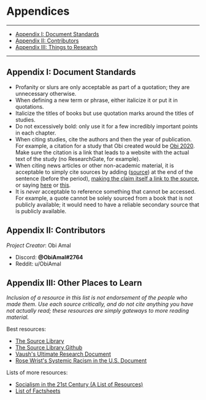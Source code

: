 # Appendices

---

* [Appendix I: Document Standards](appendices#appendix-i-document-standards)
* [Appendix II: Contributors](appendices#appendix-ii-contributors)
* [Appendix III: Things to Research](appendices#appendix-iii-things-to-research)

---

## Appendix I: Document Standards

* Profanity or slurs are only acceptable as part of a quotation; they are unnecessary otherwise. 
* When defining a new term or phrase, either italicize it or put it in quotations. 
* Italicize the titles of books but use quotation marks around the titles of studies. 
* Do not excessively bold: only use it for a few incredibly important points in each chapter. 
* When citing studies, cite the authors and then the year of publication. For example, a citation for a study that Obi created would be [Obi 2020](https://obiamal.github.io/political-research/). Make sure the citation is a link that leads to a website with the actual text of the study (no ResearchGate, for example). 
* When citing news articles or other non-academic material, it is acceptable to simply cite sources by adding ([source](https://en.wikipedia.org/wiki/Main_Page)) at the end of the sentence (before the period), [making the claim itself a link to the source](https://en.wikipedia.org/wiki/Main_Page), or saying [here](https://en.wikipedia.org/wiki/Main_Page) or [this](https://en.wikipedia.org/wiki/Main_Page). 
* It is *never* acceptable to reference something that cannot be accessed. For example, a quote cannot be solely sourced from a book that is not publicly available; it would need to have a reliable secondary source that is publicly available.

## Appendix II: Contributors

*Project Creator*: Obi Amal
* Discord: **@ObiAmal#2764**
* Reddit: u/ObiAmal

## Appendix III: Other Places to Learn

*Inclusion of a resource in this list is not endorsement of the people who made them. Use each source critically, and do not cite anything you have not actually read; these resources are simply gateways to more reading material.*

Best resources: 
* [The Source Library](https://docs.google.com/document/d/1UhneOJvvO9vzHIUWfgKWJCCFi0LDNj_3p6LGBkIo6mU/edit)
* [The Source Library Github](https://nb419.github.io/source-library/)
* [Vaush's Ultimate Research Document](https://docs.google.com/document/d/1ido70LgXsEhxcnyXE7RVS0wYJZc6aeVTpujCUPQgTrE/edit)
* [Rose Wrist's Systemic Racism in the U.S. Document](https://docs.google.com/document/d/1OIVHtml45EcMSi3suI5Zn1ymef5Y-8hnHbeY6kxp-ec/edit)

Lists of more resources: 
* [Socialism in the 21st Century (A List of Resources)](https://docs.google.com/document/d/18LdrYaUtaBsi_sTERnBV2Xj7szwKUAdO8serQAUCS5A/edit)
* [List of Factsheets](https://docs.google.com/document/d/1OiSFG4P3QUBfPjXH6Tl-RC_Y-Lwnrrh3Qiea3yA4_ZU/edit)
